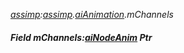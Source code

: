 _[assimp](../../modules/assimp/assimp-module.md):[assimp](../../modules/assimp/assimp-module.md).[aiAnimation](../../modules/assimp/assimp-aianimation.md).mChannels_
##### Field mChannels:[aiNodeAnim](../../modules/assimp/assimp-ainodeanim.md) Ptr
